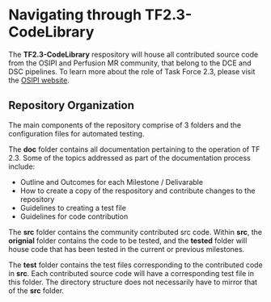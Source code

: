# Navigating through TF2.3-CodeLibrary

The **TF2.3-CodeLibrary** respository will house all contributed source code from the OSIPI and Perfusion MR community, that belong to the DCE and DSC pipelines. To learn more about the role of Task Force 2.3, please visit the [OSIPI website](https://www.osipi.org/task-force-2-3/).

## Repository Organization

The main components of the repository comprise of 3 folders and the configuration files for automated testing. 

The **doc** folder contains all documentation pertaining to the operation of TF 2.3. Some of the topics addressed as part of the documentation process include:

*   Outline and Outcomes for each Milestone / Delivarable
*   How to create a copy of the respository and contribute changes to the repository
*   Guidelines to creating a test file
*   Guidelines for code contribution

The **src** folder contains the community contributed src code. Within **src**, the **orignial** folder contains the code to be tested, and the **tested** folder will house code that has been tested in the current or previous milestones.

The **test** folder contains the test files corresponding to the contributed code in **src**. Each contributed source code will have a corresponding test file in this folder. The directory structure does not necessarily have to mirror that of the **src** folder. 
